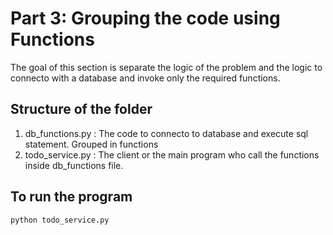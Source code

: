 # Part 3: Grouping the code using Functions


The goal of this section is separate the logic of the problem and the logic to connecto with a database and invoke only the required functions.

## Structure of the folder

1. db_functions.py : The code to connecto to database and execute sql statement. Grouped in functions
1. todo_service.py : The client or the main program who call the functions inside db_functions file.

## To run the program

```
python todo_service.py
```